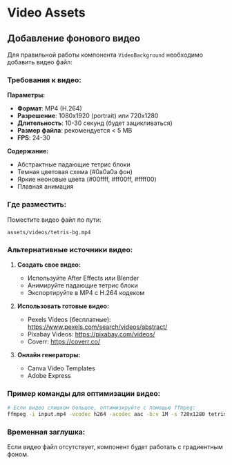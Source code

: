 # Video Assets

## Добавление фонового видео

Для правильной работы компонента `VideoBackground` необходимо добавить видео файл:

### Требования к видео:

**Параметры:**
- **Формат**: MP4 (H.264)
- **Разрешение**: 1080x1920 (portrait) или 720x1280
- **Длительность**: 10-30 секунд (будет зацикливаться)
- **Размер файла**: рекомендуется < 5 MB
- **FPS**: 24-30

**Содержание:**
- Абстрактные падающие тетрис блоки
- Темная цветовая схема (#0a0a0a фон)
- Яркие неоновые цвета (#00ffff, #ff00ff, #ffff00)
- Плавная анимация

### Где разместить:

Поместите видео файл по пути:
```
assets/videos/tetris-bg.mp4
```

### Альтернативные источники видео:

1. **Создать свое видео:**
   - Используйте After Effects или Blender
   - Анимируйте падающие тетрис блоки
   - Экспортируйте в MP4 с H.264 кодеком

2. **Использовать готовые видео:**
   - Pexels Videos (бесплатные): https://www.pexels.com/search/videos/abstract/
   - Pixabay Videos: https://pixabay.com/videos/
   - Coverr: https://coverr.co/

3. **Онлайн генераторы:**
   - Canva Video Templates
   - Adobe Express

### Пример команды для оптимизации видео:

```bash
# Если видео слишком большое, оптимизируйте с помощью ffmpeg:
ffmpeg -i input.mp4 -vcodec h264 -acodec aac -b:v 1M -s 720x1280 tetris-bg.mp4
```

### Временная заглушка:

Если видео файл отсутствует, компонент будет работать с градиентным фоном.
